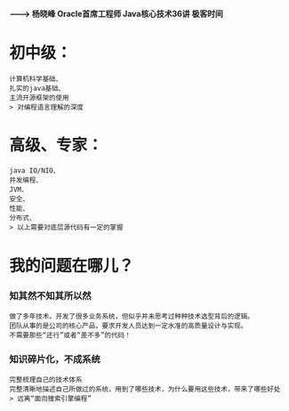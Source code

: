 #### ---> 杨晓峰  Oracle首席工程师  Java核心技术36讲    极客时间

# 初中级：
	计算机科学基础、
	扎实的java基础、
	主流开源框架的使用
	> 对编程语言理解的深度

# 高级、专家：
	java IO/NIO、
	并发编程、
	JVM、
	安全、
	性能、
	分布式、
	> 以上需要对底层源代码有一定的掌握


# 我的问题在哪儿？
### 知其然不知其所以然
	做了多年技术，开发了很多业务系统，但似乎并未思考过种种技术选型背后的逻辑。
	团队从事的是公司的核心产品，要求开发人员达到一定水准的高质量设计与实现。
	不需要那些“还行”或者“差不多”的代码！
	
### 知识碎片化，不成系统
	完整梳理自己的技术体系
	完整清晰地描述自己所做过的系统，用到了哪些技术，为什么要用这些技术，带来了哪些好处
	> 远离“面向搜索引擎编程”
    
    
